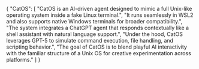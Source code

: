 {
  "CatOS": [
    "CatOS is an AI-driven agent designed to mimic a full Unix-like operating system inside a fake Linux terminal.",
    "It runs seamlessly in WSL2 and also supports native Windows terminals for broader compatibility.",
    "The system integrates a ChatGPT agent that responds contextually like a shell assistant with natural language support.",
    "Under the hood, CatOS leverages GPT-5 to simulate command execution, file handling, and scripting behavior.",
    "The goal of CatOS is to blend playful AI interactivity with the familiar structure of a Unix OS for creative experimentation across platforms."
  ]
}
